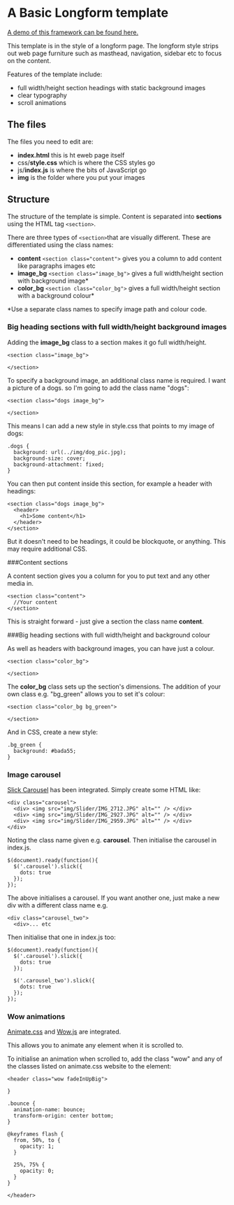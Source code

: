 
# A Basic Longform template

[A demo of this framework can be found here.](https://haddersbadders.github.io/basic-longform-template/)

This template is in the style of a longform page. The longform style strips out web page furniture such as masthead, navigation, sidebar etc to focus on the content. 

Features of the template include:

- full width/height section headings with static background images
- clear typography
- scroll animations

## The files

The files you need to edit are:

- **index.html** this is ht eweb page itself
- css/**style.css** which is where the CSS styles go
- js/**index.js** is where the bits of JavaScript go
- **img** is the folder where you put your images


## Structure

The structure of the template is simple. Content is separated into **sections** using the HTML tag ```<section>```.

There are three types of ```<section>```that are visually different. These are differentiated using the class names:

- **content** ```<section class="content">``` gives you a column to add content like paragraphs images etc 
- **image_bg** ```<section class="image_bg">``` gives a full width/height section with background image* 
- **color_bg** ```<section class="color_bg">``` gives a full width/height section with a background colour* 

*Use a separate class names to specify image path and colour code.


### Big heading sections with full width/height background images

Adding the **image_bg** class to a section makes it go full width/height.

```
<section class="image_bg">

</section>
```

To specify a background image, an additional class name is required. I want a picture of a dogs. so I'm going to add the class name "dogs":

```
<section class="dogs image_bg">

</section>
```
This means I can add a new style in style.css that points to my image of dogs:

```
.dogs {
  background: url(../img/dog_pic.jpg);
  background-size: cover;
  background-attachment: fixed;
}
```

You can then put content inside this section, for example a header with headings:
```
<section class="dogs image_bg">
  <header>
    <h1>Some content</h1>
  </header>
</section>
```

But it doesn't need to be headings, it could be blockquote, or anything. This may require additional CSS.

###Content sections

A content section gives you a column for you to put text and any other media in. 

```
<section class="content">
  //Your content
</section>
```

This is straight forward - just give a section the class name **content**.

###Big heading sections with full width/height and background colour

As well as headers with background images, you can have just a colour.

```
<section class="color_bg">

</section>
```
The **color_bg** class sets up the section's dimensions. The addition of your own class e.g. "bg_green" allows you to set it's colour:
```
<section class="color_bg bg_green">

</section>
```
And in CSS, create a new style:
```
.bg_green {
  background: #bada55;
}
```


### Image carousel
[Slick Carousel](http://kenwheeler.github.io/slick/) has been integrated. Simply create some HTML like:

```
<div class="carousel">
  <div> <img src="img/Slider/IMG_2712.JPG" alt="" /> </div>
  <div> <img src="img/Slider/IMG_2927.JPG" alt="" /> </div>
  <div> <img src="img/Slider/IMG_2959.JPG" alt="" /> </div>
</div>

```
Noting the class name given e.g. **carousel**. Then initialise the carousel in index.js.

```
$(document).ready(function(){
  $('.carousel').slick({
    dots: true
  });
});

```

The above initialises a carousel. If you want another one, just make a new div with a different class name e.g. 

```
<div class="carousel_two">
  <div>... etc
```
Then initialise that one in index.js too:

```
$(document).ready(function(){
  $('.carousel').slick({
    dots: true
  });
  
  $('.carousel_two').slick({
    dots: true
  });
});

```


### Wow animations
[Animate.css](http://daneden.github.io/animate.css/) and [Wow.js](http://mynameismatthieu.com/WOW/) are integrated.

This allows you to animate any element when it is scrolled to.

To initialise an animation when scrolled to, add the class "wow" and any of the classes listed on animate.css website to the element:
```
<header class="wow fadeInUpBig">

}

.bounce {
  animation-name: bounce;
  transform-origin: center bottom;
}

@keyframes flash {
  from, 50%, to {
    opacity: 1;
  }

  25%, 75% {
    opacity: 0;
  }
}

</header>
```
